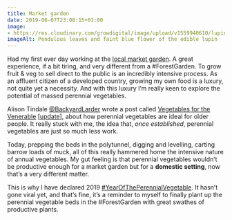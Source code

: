```yaml
---
title: Market garden
date: 2019-06-07T23:08:15+01:00
image: 
- https://res.cloudinary.com/growdigital/image/upload/v1559940610/lupin-A6FB53E4.jpg
imageAlt: Pendulous leaves and faint blue flower of the edible lupin
---
```


Had my first ever day working at the [local market garden](http://glebelandsmarketgarden.co.uk/). A great experience, if a bit tiring, and very different from a #ForestGarden. To grow fruit & veg to sell direct to the public is an incredibly intensive process. As an affluent citizen of a developed country, growing my own food is a luxury, not quite yet a necessity. And with this luxury I’m really keen to explore the potential of massed perennial vegetables. 

Alison Tindale [@BackyardLarder](https://mobile.twitter.com/BackyardLarder) wrote a post called [Vegetables for the Venerable](https://backyardlarder.co.uk/2018/11/vegetables-for-the-venerable/) [[update](https://backyardlarder.co.uk/2019/02/vegetables-venerable-update/)], about how perennial vegetables are ideal for older people. It really stuck with me, the idea that, _once established_, perennial vegetables are just so much less work.

Today, prepping the beds in the polytunnel, digging and levelling, carting barrow loads of muck, all of this really hammered home the intensive nature of annual vegetables. My gut feeling is that perennial vegetables wouldn’t be productive enough for a market garden but for a **domestic setting**, now that’s a very different matter. 

This is why I have declared 2019 [#YearOfThePerennialVegetable](https://mobile.twitter.com/search?q=%23YearOfThePerennialVegetable). It hasn’t gone viral yet, and that’s fine, it’s a reminder to myself to finally plant up the perennial vegetable beds in the #ForestGarden with great swathes of productive plants.
